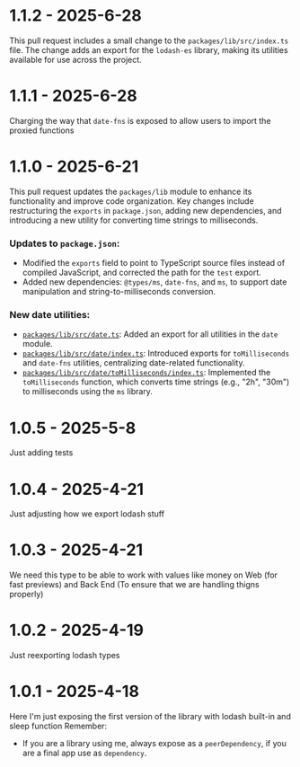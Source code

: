 # 1.1.2 - 2025-6-28

This pull request includes a small change to the `packages/lib/src/index.ts` file. The change adds an export for the `lodash-es` library, making its utilities available for use across the project.


# 1.1.1 - 2025-6-28

Charging the way that `date-fns` is exposed to allow users to import the proxied functions


# 1.1.0 - 2025-6-21

This pull request updates the `packages/lib` module to enhance its functionality and improve code organization. Key changes include restructuring the `exports` in `package.json`, adding new dependencies, and introducing a new utility for converting time strings to milliseconds.
### Updates to `package.json`:
* Modified the `exports` field to point to TypeScript source files instead of compiled JavaScript, and corrected the path for the `test` export.
* Added new dependencies: `@types/ms`, `date-fns`, and `ms`, to support date manipulation and string-to-milliseconds conversion.
### New date utilities:
* [`packages/lib/src/date.ts`](diffhunk://#diff-7ae16a177b300c29e534cd44cb462add66d465d2a41a4945421d21990b1b61dfR1): Added an export for all utilities in the `date` module.
* [`packages/lib/src/date/index.ts`](diffhunk://#diff-941c99dcab8bdd6f41fe6d0650c37f1373dbb054a1a86ca547dd4abe61ae6d61R1-R2): Introduced exports for `toMilliseconds` and `date-fns` utilities, centralizing date-related functionality.
* [`packages/lib/src/date/toMilliseconds/index.ts`](diffhunk://#diff-66c4f1806a9fb1b7fe53298ef7109ad4c5dd02ed134e044c61b93f0b41fef05fR1-R7): Implemented the `toMilliseconds` function, which converts time strings (e.g., "2h", "30m") to milliseconds using the `ms` library.


# 1.0.5 - 2025-5-8

Just adding tests


# 1.0.4 - 2025-4-21

Just adjusting how we export lodash stuff


# 1.0.3 - 2025-4-21

We need this type to be able to work with values like money on Web (for fast previews) and Back End (To ensure that we are handling thigns properly)


# 1.0.2 - 2025-4-19

Just reexporting lodash types


# 1.0.1 - 2025-4-18

Here I'm just exposing the first version of the library with lodash built-in and sleep function
Remember:
- If you are a library using me, always expose as a `peerDependency`, if you are a final app use as `dependency`.


